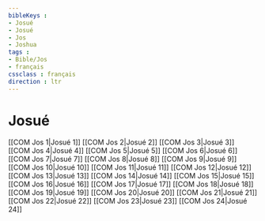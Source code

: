 ```yaml
---
bibleKeys : 
- Josué
- Josué
- Jos
- Joshua
tags : 
- Bible/Jos
- français
cssclass : français
direction : ltr
---
```


# Josué

[[COM Jos 1|Josué 1]]
[[COM Jos 2|Josué 2]]
[[COM Jos 3|Josué 3]]
[[COM Jos 4|Josué 4]]
[[COM Jos 5|Josué 5]]
[[COM Jos 6|Josué 6]]
[[COM Jos 7|Josué 7]]
[[COM Jos 8|Josué 8]]
[[COM Jos 9|Josué 9]]
[[COM Jos 10|Josué 10]]
[[COM Jos 11|Josué 11]]
[[COM Jos 12|Josué 12]]
[[COM Jos 13|Josué 13]]
[[COM Jos 14|Josué 14]]
[[COM Jos 15|Josué 15]]
[[COM Jos 16|Josué 16]]
[[COM Jos 17|Josué 17]]
[[COM Jos 18|Josué 18]]
[[COM Jos 19|Josué 19]]
[[COM Jos 20|Josué 20]]
[[COM Jos 21|Josué 21]]
[[COM Jos 22|Josué 22]]
[[COM Jos 23|Josué 23]]
[[COM Jos 24|Josué 24]]
